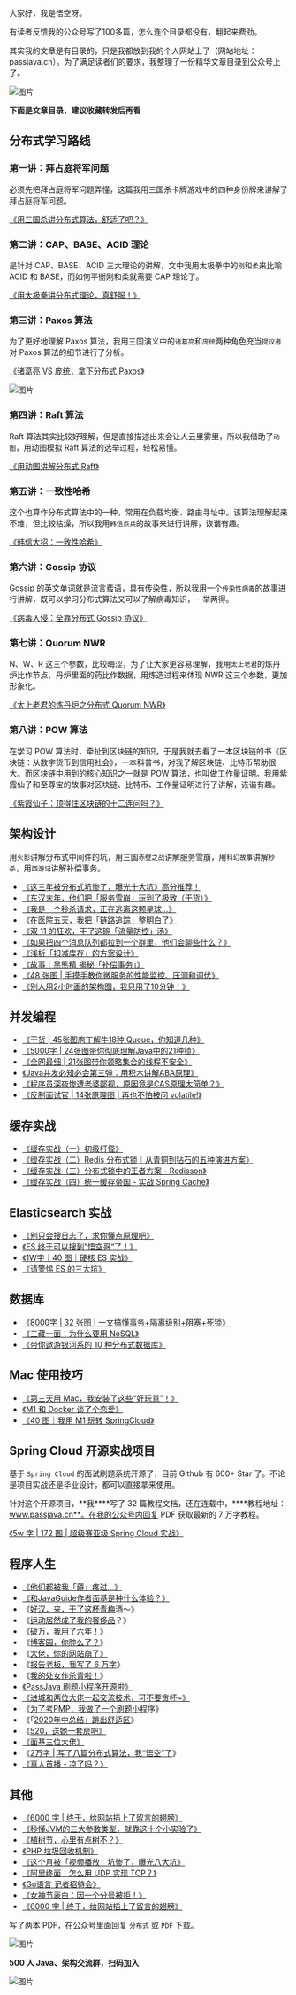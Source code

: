 大家好，我是悟空呀。

有读者反馈我的公众号写了100多篇，怎么连个目录都没有，翻起来费劲。

其实我的文章是有目录的，只是我都放到我的个人网站上了（网站地址：passjava.cn）。为了满足读者们的要求，我整理了一份精华文章目录到公众号上了。

![图片](https://mmbiz.qpic.cn/mmbiz_png/SfAHMuUxqJ2pEx8TXAgT3nqsfPBpXicrWsdgrhzhsn6rlG5pq56E2t8W7SjmgsWPMAN1Zib8raJlkGSBkYpvhkibw/640?wx_fmt=png&tp=webp&wxfrom=5&wx_lazy=1&wx_co=1)



**下面是文章目录，建议收藏转发后再看**

## 分布式学习路线

### 第一讲：拜占庭将军问题

必须先把拜占庭将军问题弄懂，这篇我用三国杀卡牌游戏中的四种身份牌来讲解了拜占庭将军问题。

[《用三国杀讲分布式算法，舒适了吧？》](http://mp.weixin.qq.com/s?__biz=MzAwMjI0ODk0NA==&mid=2451949807&idx=1&sn=d8fb211bc87275e004a8001e095ef402&chksm=8d1c3170ba6bb866ca19548e3922d64d194a0c798622aa954e0236b85cb0869c88ff40f3deed&scene=21#wechat_redirect)

### 第二讲：CAP、BASE、ACID 理论

是针对 CAP、BASE、ACID 三大理论的讲解，文中我用太极拳中的`刚`和`柔`来比喻 ACID 和 BASE，而如何平衡刚和柔就需要 CAP 理论了。

[《用太极拳讲分布式理论，真舒服！》](http://mp.weixin.qq.com/s?__biz=MzAwMjI0ODk0NA==&mid=2451950422&idx=1&sn=7f86457acedbd0853cbcb7dc4377dd54&chksm=8d1c32c9ba6bbbdfd3d8c698addfb13a02589409bdf6a03a777e9afc95249018293d9a9e0a3f&scene=21#wechat_redirect)

### 第三讲：Paxos 算法

为了更好地理解 Paxos 算法，我用三国演义中的`诸葛亮`和`庞统`两种角色充当`提议者`对 Paxos 算法的细节进行了分析。

[《诸葛亮 VS 庞统，拿下分布式 Paxos》](http://mp.weixin.qq.com/s?__biz=MzAwMjI0ODk0NA==&mid=2451950571&idx=1&sn=04359a2a8db23a64da29cd03dafe0f9c&chksm=8d1c3274ba6bbb62b03a452f5598d355d0dc91ea955d810e5a8128c466b3b0d04f2e6469c49b&scene=21#wechat_redirect)

![图片](https://mmbiz.qpic.cn/mmbiz_png/SfAHMuUxqJ2z3cBibZ5UkDxG96JliaAIykQywaSBNV03jagXZ5MKwU9LVNvcPHtogIhp7SEjJsDVncbBtjyyJXqQ/640?wx_fmt=png&tp=webp&wxfrom=5&wx_lazy=1&wx_co=1)

### 第四讲：Raft 算法

Raft 算法其实比较好理解，但是直接描述出来会让人云里雾里，所以我借助了`动图`，用动图模拟 Raft 算法的选举过程，轻松易懂。

[《用动图讲解分布式 Raft》](http://mp.weixin.qq.com/s?__biz=MzAwMjI0ODk0NA==&mid=2451950743&idx=1&sn=df1c600f636c8d9b119f534750c007eb&chksm=8d1c3508ba6bbc1e6e4def2ea4c25d9c5e69013d463af31f6bc78cacbc3735ccea455842303d&scene=21#wechat_redirect)

### 第五讲：一致性哈希

这个也算作分布式算法中的一种，常用在负载均衡、路由寻址中。该算法理解起来不难，但比较枯燥，所以我用`韩信点兵`的故事来进行讲解，诙谐有趣。

[《韩信大招：一致性哈希》](http://mp.weixin.qq.com/s?__biz=MzAwMjI0ODk0NA==&mid=2451951106&idx=1&sn=d77d2486a6945c1138143c491a3d3d46&chksm=8d1c379dba6bbe8b2df47d237cbd8fbad94e4ab4091876661103b768b1653fc100250af46e6f&scene=21#wechat_redirect)

### 第六讲：Gossip 协议

Gossip 的英文单词就是流言蜚语，具有传染性，所以我用一个`传染性病毒`的故事进行讲解，既可以学习分布式算法又可以了解病毒知识，一举两得。

[《病毒入侵：全靠分布式 Gossip 协议》](http://mp.weixin.qq.com/s?__biz=MzAwMjI0ODk0NA==&mid=2451951238&idx=1&sn=a0acccbdfed3d3ac9ee8ef4bb349b12b&chksm=8d1c3719ba6bbe0fc42876088a0747d7ca68dbbe9d21a21b2c94ecfc62c3f42ae3710f8acb40&scene=21#wechat_redirect)

### 第七讲：Quorum NWR

N、W、R 这三个参数，比较晦涩，为了让大家更容易理解，我用`太上老君`的炼丹炉比作节点，丹炉里面的药比作数据，用炼造过程来体现 NWR 这三个参数，更加形象化。

[《太上老君的炼丹炉之分布式 Quorum NWR》](http://mp.weixin.qq.com/s?__biz=MzAwMjI0ODk0NA==&mid=2451951401&idx=1&sn=05b864d9520ce262fa6e5f66b2c4ff1a&chksm=8d1c36b6ba6bbfa0ca2e6c9351f24f51eac30d77c8215860cebd77e72639380e96388734f44e&scene=21#wechat_redirect)

### 第八讲：POW 算法

在学习 POW 算法时，牵扯到区块链的知识，于是我就去看了一本区块链的书《区块链：从数字货币到信用社会》，一本科普书，对我了解区块链、比特币帮助很大。而区块链中用到的核心知识之一就是 POW 算法，也叫做工作量证明。我用紫霞仙子和至尊宝的故事对区块链、比特币、工作量证明进行了讲解，诙谐有趣。

[《紫霞仙子：顶得住区块链的十二连问吗？》](http://mp.weixin.qq.com/s?__biz=MzAwMjI0ODk0NA==&mid=2451951605&idx=1&sn=ac1ee88e4d4c1387ed441a957e155c78&chksm=8d1c366aba6bbf7c7ccd3a4ff048d950195004a45633befe9594efd3aafc8c93936551e3efcd&scene=21#wechat_redirect)

## 架构设计

用`火影`讲解分布式中间件的坑，用三国`赤壁之战`讲解服务雪崩，用`科幻故事`讲解`秒杀`，用`西游记`讲解补偿事务。

- [《这三年被分布式坑惨了，曝光十大坑》高分推荐！](http://mp.weixin.qq.com/s?__biz=MzAwMjI0ODk0NA==&mid=2451946175&idx=1&sn=e955e337bf44289b375348d125edb8f1&chksm=8d1c4320ba6bca3611af3ec7a449b9d69dcd8590962d566f2a3d9e4004142f92af37bb712ec1&scene=21#wechat_redirect)
- [《东汉末年，他们把「服务雪崩」玩到了极致（干货）》](http://mp.weixin.qq.com/s?__biz=MzAwMjI0ODk0NA==&mid=2451948148&idx=1&sn=78eb2bd5fadf2680eabce0324b003f02&chksm=8d1c3bebba6bb2fd87608b6deaebbbfecd07a29658d0dcc3b36086fd342bfe93c52a0e489880&scene=21#wechat_redirect)
- [《我是一个秒杀请求，正在逃离这颗星球...》](http://mp.weixin.qq.com/s?__biz=MzAwMjI0ODk0NA==&mid=2451947937&idx=1&sn=29b034eaada198ab9bbc7c5da6205ec9&chksm=8d1c383eba6bb128c52ca00221bedba1f9687449e1c7067ba12ac46b585449db809f0dc35fc4&scene=21#wechat_redirect)
- 《[在医院五天，我把「链路追踪」整明白了》](http://mp.weixin.qq.com/s?__biz=MzAwMjI0ODk0NA==&mid=2451948556&idx=1&sn=b9a42f5c36e3034b2360e91d88f5a801&chksm=8d1c3d93ba6bb485aa0c00d89e7c8c2471fc038c178812771cdcbf4664c5521692b15f72607d&scene=21#wechat_redirect)
- [《双 11 的狂欢，干了这碗「流量防控」汤》](http://mp.weixin.qq.com/s?__biz=MzAwMjI0ODk0NA==&mid=2451948286&idx=1&sn=ea07ba7c8deda9df6e96f652f055b9c3&chksm=8d1c3b61ba6bb2773d2f921d1a432fa2cbe2dfcfa4ec51fa20db4de89a87ca5e7d250e4075d7&scene=21#wechat_redirect)
- [《如果把四个消息队列都拉到一个群里，他们会聊些什么？》](http://mp.weixin.qq.com/s?__biz=MzAwMjI0ODk0NA==&mid=2451947170&idx=1&sn=b0885f34095965ee0515e438d565c928&chksm=8d1c473dba6bce2ba675031c16db09237529580e4783e7a3aee70e4ddda27ece32aab3ec77ac&scene=21#wechat_redirect)
- [《浅析「扣减库存」的方案设计》](http://mp.weixin.qq.com/s?__biz=MzAwMjI0ODk0NA==&mid=2451955423&idx=1&sn=87493b24224f237a6bf467ca9eb6638c&chksm=8d1c2740ba6bae5650b5a7f30714c68469c726eaf045bf26f93aeb4a768faa231de618230911&scene=21#wechat_redirect)
- [《故事｜黑熊精 揭秘「补偿事务」》](http://mp.weixin.qq.com/s?__biz=MzAwMjI0ODk0NA==&mid=2451955456&idx=1&sn=12667ab9a0d0fd3b4eaebce672f45a6a&chksm=8d1c269fba6baf89a123809baa7d0985eb0944afcf9a8b74d8045d86311bbf105d8b4b54d6e7&scene=21#wechat_redirect)
- [《48 张图 | 手摸手教你微服务的性能监控、压测和调优》](http://mp.weixin.qq.com/s?__biz=MzAwMjI0ODk0NA==&mid=2451952448&idx=1&sn=4351e18bf793ed42a55db20b38de89f6&chksm=8d1c2adfba6ba3c96d5018d8266de3f6eec2b7abd89e073cd3fbf0c4a122baa84c69dd1f6cc0&scene=21#wechat_redirect)
- [《别人用2小时画的架构图，我只用了10分钟！》](http://mp.weixin.qq.com/s?__biz=MzAwMjI0ODk0NA==&mid=2451954602&idx=1&sn=2ae44e6c8cfe6d2aae9de50b314c4cad&chksm=8d1c2235ba6bab237c71d2eea7bd5350405cee81b5dc79aba715788a314716136327d133e847&scene=21#wechat_redirect)

## 并发编程

- [《干货 | 45张图庖丁解牛18种 Queue，你知道几种》](http://mp.weixin.qq.com/s?__biz=MzAwMjI0ODk0NA==&mid=2451945316&idx=1&sn=2394559adb6b0aec9a70feaccc18b6a4&chksm=8d1c4efbba6bc7ed6da6ba685d889621e186b1ddb585835acbaa156e6cd9046e0c731d7293e1&scene=21#wechat_redirect)
- [《5000字 | 24张图带你彻底理解Java中的21种锁》](http://mp.weixin.qq.com/s?__biz=MzAwMjI0ODk0NA==&mid=2451944398&idx=1&sn=4e9bd51a668ff4be2f1abd3183bc5b9c&chksm=8d1c4a51ba6bc3479b17b88548295b4f1b84d7524e15fd7692e6ae467b0276a651837d8b0428&scene=21#wechat_redirect)
- [《全网最细 | 21张图带你领略集合的线程不安全》](http://mp.weixin.qq.com/s?__biz=MzAwMjI0ODk0NA==&mid=2451944303&idx=1&sn=6fc5a3198e4216eed667a26648028b71&chksm=8d1c4af0ba6bc3e6c5b4638c8e33deac79f8646343a03ba44e10dcb14a0eeb7095f437e9c554&scene=21#wechat_redirect)
- [《Java并发必知必会第三弹：用积木讲解ABA原理》](http://mp.weixin.qq.com/s?__biz=MzAwMjI0ODk0NA==&mid=2451944205&idx=1&sn=472fab10dda17168a7a7b14a5f9e9ac7&chksm=8d1c4a92ba6bc3849eebbd925009e0d61593fa8e3dd9a087725ffa55c0f3a38c3bb7646db83f&scene=21#wechat_redirect)
- [《程序员深夜惨遭老婆鄙视，原因竟是CAS原理太简单？》](http://mp.weixin.qq.com/s?__biz=MzAwMjI0ODk0NA==&mid=2451944151&idx=1&sn=72d2bed49284d56d1e758fcdaa1c18fa&chksm=8d1c4b48ba6bc25e831085e95ad29a2b1e5a29218368fe058331e2ebcdf407890c41854a5082&scene=21#wechat_redirect)
- [《反制面试官 | 14张原理图 | 再也不怕被问 volatile!》](http://mp.weixin.qq.com/s?__biz=MzAwMjI0ODk0NA==&mid=2451943958&idx=1&sn=4b208c85637dd74c1cfa08abf26fc9f0&chksm=8d1c4b89ba6bc29f8662677bd509b01f0abc047d15f84543b525b8a3cb97e586f23212981d25&scene=21#wechat_redirect)

## 缓存实战

- [《缓存实战（一）初级打怪》](http://mp.weixin.qq.com/s?__biz=MzAwMjI0ODk0NA==&mid=2451954442&idx=1&sn=e5ec784a11fcbad89eb2e4c7a809378d&chksm=8d1c2295ba6bab833b77318661d4aeb4533234f03d4b9e5a298e84b8041258569af4301a21c3&scene=21#wechat_redirect)
- [《缓存实战（二）Redis 分布式锁｜从青铜到钻石的五种演进方案》](http://mp.weixin.qq.com/s?__biz=MzAwMjI0ODk0NA==&mid=2451954663&idx=1&sn=4bd071b6aaede114263f88c790b61371&chksm=8d1c2278ba6bab6eca2ef44f21b2178cc719fffe124289b68128c0dad72429fe5f286854157a&scene=21#wechat_redirect)
- [《缓存实战（三）分布式锁中的王者方案 - Redisson》](http://mp.weixin.qq.com/s?__biz=MzAwMjI0ODk0NA==&mid=2451955246&idx=1&sn=5db231b88fb9e735e907873d420f26a5&chksm=8d1c27b1ba6baea7d3ef65860276140ae30a4e2bbe45179931c3f476f1fcb30d8365905dd413&scene=21#wechat_redirect)
- [《缓存实战（四）统一缓存帝国 - 实战 Spring Cache》](http://mp.weixin.qq.com/s?__biz=MzAwMjI0ODk0NA==&mid=2451955726&idx=1&sn=009fc5b48e070422303d68bb905f4ade&chksm=8d1c1991ba6b9087abe3ba30e115da0561c32627066cec58945127a16b4b9a9bdcbe1592c601&scene=21#wechat_redirect)

## Elasticsearch 实战

- [《别只会搜日志了，求你懂点原理吧》](http://mp.weixin.qq.com/s?__biz=MzAwMjI0ODk0NA==&mid=2451947127&idx=1&sn=8c48edcb86dba74782f8aab01165ce7c&chksm=8d1c47e8ba6bcefeaece331ba09c976cef9a90ad840a67a5e2949d802bdb7165d0d63643eccf&scene=21#wechat_redirect)
- [《ES 终于可以搜到”悟空哥“了！》](http://mp.weixin.qq.com/s?__biz=MzAwMjI0ODk0NA==&mid=2451953609&idx=1&sn=d73f3a11973f3f832dc298403f9d6e7f&chksm=8d1c2e56ba6ba740aaf9f23795e6f8db0c864e97b184f8967f7e71c5f00e636d6993d0832db4&scene=21#wechat_redirect)
- [《1W字｜40 图｜硬核 ES 实战》](http://mp.weixin.qq.com/s?__biz=MzAwMjI0ODk0NA==&mid=2451953779&idx=1&sn=fc674d9df726e5e94c8af8815e076d81&chksm=8d1c21ecba6ba8fa1aa96c6d4d0dfc93716ca0724ded35f593a8d5569a96f693175ddc4238c5&scene=21#wechat_redirect)
- [《请警惕 ES 的三大坑》](http://mp.weixin.qq.com/s?__biz=MzAwMjI0ODk0NA==&mid=2451955281&idx=1&sn=80948b291e80c7294dbbb30b28e0c864&chksm=8d1c27ceba6baed8ef34fda4f736ba9084d9433d263f6bf1ea5e6c20c85df0f3c265e2c10b68&scene=21#wechat_redirect)

## 数据库

- [《8000字 | 32 张图 | 一文搞懂事务+隔离级别+阻塞+死锁》](http://mp.weixin.qq.com/s?__biz=MzAwMjI0ODk0NA==&mid=2451944727&idx=1&sn=7aed94d6c85a63e63c311a90b2147764&chksm=8d1c4c88ba6bc59ecdacbcbcf182e6d4e26361fa1fc3c46e6ccf10336496d7e9b1a7e99ef689&scene=21#wechat_redirect)
- [《三藏一面：为什么要用 NoSQL》](http://mp.weixin.qq.com/s?__biz=MzAwMjI0ODk0NA==&mid=2451952825&idx=1&sn=24c9f008eb9301508e400489f31db12a&chksm=8d1c2d26ba6ba430002c57374222ce8cb950a15b29f448d4d8c9cd570908d52214fd2dcd6424&scene=21#wechat_redirect)
- [《带你遨游银河系的 10 种分布式数据库》](http://mp.weixin.qq.com/s?__biz=MzAwMjI0ODk0NA==&mid=2451955385&idx=1&sn=ba93f4701c35ca11bf6af934b8e92901&chksm=8d1c2726ba6bae30a3a397e9ff06cd4bed0e87ef8df76b4ab4e7b73a7603a6b62454449dd388&scene=21#wechat_redirect)

## Mac 使用技巧

- [《第三天用 Mac，我安装了这些“好玩意”！》](http://mp.weixin.qq.com/s?__biz=MzAwMjI0ODk0NA==&mid=2451953471&idx=1&sn=e88570cf25be654bda5aae52c798342e&chksm=8d1c2ea0ba6ba7b6fe32e30a244f4766187c4779451c51c5825ebf2d127dcaa0a285ebfcbd29&scene=21#wechat_redirect)
- [《M1 和 Docker 谈了个恋爱》](http://mp.weixin.qq.com/s?__biz=MzAwMjI0ODk0NA==&mid=2451954169&idx=1&sn=950ef7a2ca1faafd29783c2872e41095&chksm=8d1c2066ba6ba97059874423f7507603306a381fce2e200008ad14f6b775364495c01b56fc84&scene=21#wechat_redirect)
- [《40 图｜我用 M1 玩转 SpringCloud》](http://mp.weixin.qq.com/s?__biz=MzAwMjI0ODk0NA==&mid=2451954380&idx=1&sn=53bc4a7a63cf16283e062b1fe3f9a4c5&chksm=8d1c2353ba6baa45745cd788ce272394ae6ff589782cf2ceab464fbf5894bf4db2ca37ecfc2e&scene=21#wechat_redirect)

## Spring Cloud 开源实战项目

 基于 `Spring Cloud` 的面试刷题系统开源了，目前 Github 有 600+ Star 了。不论是项目实战还是毕业设计，都可以直接拿来使用。

针对这个开源项目，**我****写了 32 篇教程文档，还在连载中，****教程地址：www.passjava.cn**。在我的公众号内回复 PDF 获取最新的 7 万字教程。

[《5w 字 | 172 图 | 超级赛亚级 Spring Cloud 实战》](http://mp.weixin.qq.com/s?__biz=MzAwMjI0ODk0NA==&mid=2451949476&idx=1&sn=97d5eff832dcc8d2ac0fe5641d571467&chksm=8d1c3e3bba6bb72d8f8428c9f821d2b8d28b7bc53ee139dc4136eda3478da3b4ea6fd373b9a2&scene=21#wechat_redirect)

## 程序人生

- [《他们都被我「薅」疼过...》](http://mp.weixin.qq.com/s?__biz=MzAwMjI0ODk0NA==&mid=2451955782&idx=1&sn=c628effbf336fbae45436c734300476e&chksm=8d1c19d9ba6b90cfb1d9f60a064392cc66c444f2a906b43bb4dab580e4c95b3057e6616f964e&scene=21#wechat_redirect)
- [《和JavaGuide作者面基是种什么体验？》](http://mp.weixin.qq.com/s?__biz=MzAwMjI0ODk0NA==&mid=2451944329&idx=1&sn=fed3afc59eb2242920d9a5bfac74f706&chksm=8d1c4a16ba6bc30091213bf0fbbdfea748942f9c44e5a2c6b7a206c8af5a120bde39d997733b&scene=21#wechat_redirect)
- 《[好汉，来，干了这杯青梅](http://mp.weixin.qq.com/s?__biz=MzAwMjI0ODk0NA==&mid=2451955317&idx=1&sn=a2314f940a6c5c5c38ccb80ab40a4a00&chksm=8d1c27eaba6baefcae4d2b4437c98ff2667d66d9e28846c6527f513f48c15b0eb96b169583f5&scene=21#wechat_redirect)酒～》
- 《[运动居然成了我的奢侈品](http://mp.weixin.qq.com/s?__biz=MzAwMjI0ODk0NA==&mid=2451951679&idx=1&sn=47853734146b24717ff4dc5752faa33e&chksm=8d1c29a0ba6ba0b6464393e831176f3298d48737ac51703e7085a0b5aa819af7979029481598&scene=21#wechat_redirect)？》
- [《破万，我用了六年！》](http://mp.weixin.qq.com/s?__biz=MzAwMjI0ODk0NA==&mid=2451953925&idx=1&sn=2d018919e00bae059e6d9ca013bb4e57&chksm=8d1c209aba6ba98c6fdc6705d05aa8a5b7e5ff13889b6d563ca294d4327c22d470b323ffce22&scene=21#wechat_redirect)
- 《[博客园，你肿么了？](http://mp.weixin.qq.com/s?__biz=MzAwMjI0ODk0NA==&mid=2451953646&idx=1&sn=73568571c2863ddd4eb3b74dcc24816c&chksm=8d1c2e71ba6ba767bc940592882780fa71472e0165fabaf9afc7a55c3b1f71a44bbe441f8ba0&scene=21#wechat_redirect)》
- 《[大佬，你的网站崩了》](http://mp.weixin.qq.com/s?__biz=MzAwMjI0ODk0NA==&mid=2451952536&idx=1&sn=f311e0ee90358b6a673c003b4530dfe9&chksm=8d1c2a07ba6ba31130428b4408b6f5adb03c4c107211513f230543c68b9a673d1c2848d375a3&scene=21#wechat_redirect)
- 《[报告老板，我写了 6 万字](http://mp.weixin.qq.com/s?__biz=MzAwMjI0ODk0NA==&mid=2451953417&idx=1&sn=821b688cfe1d575af4e324d2c707fc09&chksm=8d1c2e96ba6ba78073261336b35a128c0760d24a2e41d322daf2124582b1c061d768fddd580c&scene=21#wechat_redirect)》
- 《[我的处女作杀青啦！](http://mp.weixin.qq.com/s?__biz=MzAwMjI0ODk0NA==&mid=2451951190&idx=1&sn=338fbb02d20a821c04a56828e6e4dfaa&chksm=8d1c37c9ba6bbedfb95dfdde3661a76d64f9f38677c57a4e0d3e941330b76dd7c18dfc82e237&scene=21#wechat_redirect)》
- [《PassJava 刷题小程序开源啦》](http://mp.weixin.qq.com/s?__biz=MzAwMjI0ODk0NA==&mid=2451953902&idx=1&sn=e6d25f6ad614df35e50d04bb5b3bbd03&chksm=8d1c2171ba6ba8675b26d4f5a1865d5942ac307ec22e3f16fa9e478d33bba2f21e126f65459e&scene=21#wechat_redirect)
- [《进城和两位大佬一起交流技术，可不要贪杯~》](http://mp.weixin.qq.com/s?__biz=MzAwMjI0ODk0NA==&mid=2451950599&idx=1&sn=9170e61b1aa56727a14e92ed506b3dcc&chksm=8d1c3598ba6bbc8e8a323a148b20c379e598f2e5347de898ecb164b870717157489f0b8d1b6a&scene=21#wechat_redirect)
- 《[为了考PMP，我做了一个刷题小程](http://mp.weixin.qq.com/s?__biz=MzAwMjI0ODk0NA==&mid=2451942852&idx=1&sn=c2cc03bfb98f8f7da637a40948eebaa1&chksm=8d1c545bba6bdd4d1251074049ed7902b2b4b09d54aad6397e80e239ef5741aa33eedf50dd53&scene=21#wechat_redirect)序》
- 《「[2020年中总结」跳出舒适区](http://mp.weixin.qq.com/s?__biz=MzAwMjI0ODk0NA==&mid=2451943178&idx=1&sn=0f0562f46d177d5890f03f79ad990ed7&chksm=8d1c5695ba6bdf8351446136257d37a6c9e58af2654cec4f0e59a86f8c1631398fd028358e34&scene=21#wechat_redirect)》
- 《[520，送她一套房吧》](http://mp.weixin.qq.com/s?__biz=MzAwMjI0ODk0NA==&mid=2451955127&idx=1&sn=32f3e0a102c19bb3be30ae7c4d1bcc0c&chksm=8d1c2428ba6bad3e2cb973a45f3c1bbf46cb12d1b9528e24b9f12e7ba7d55a717394ab2414f9&scene=21#wechat_redirect)
- [《面基三位大佬》](http://mp.weixin.qq.com/s?__biz=MzAwMjI0ODk0NA==&mid=2451955072&idx=1&sn=7b2bac9c84a6a8c0768ab64c358e6761&chksm=8d1c241fba6bad09599884a91b14da2f0a33d540424c944ccfbcd33a6f99568bdc9dcfced839&scene=21#wechat_redirect)
- 《[2万字 | 写了八篇分布式算法，我“悟空”了](http://mp.weixin.qq.com/s?__biz=MzAwMjI0ODk0NA==&mid=2451952518&idx=1&sn=8bb2ae7daa7c918d359a532f8cc59627&chksm=8d1c2a19ba6ba30fed429cb6b36d55ca769cb54077234c2aee8c43d5ed7c6f0cf8e79e47316e&scene=21#wechat_redirect)》
- [《真人首播 - 凉了吗？》](http://mp.weixin.qq.com/s?__biz=MzAwMjI0ODk0NA==&mid=2451954925&idx=1&sn=b4c1c8a1f787e41d908b9113fe40fecf&chksm=8d1c2572ba6bac64ccb462625e70ea606733774e69df841b77f7638940c99030725dd4e3ff7d&scene=21#wechat_redirect)

## 其他

- [《6000 字 | 终于，给网站插上了留言的翅膀》](http://mp.weixin.qq.com/s?__biz=MzAwMjI0ODk0NA==&mid=2451956337&idx=1&sn=d2d80d3ce4cbf6963da79f5476ca4b0c&chksm=8d1c1beeba6b92f89c794a28a751b7fe47b8f310c29d4be799c4320cae74a5673beae949723a&scene=21#wechat_redirect)
- [《秒懂JVM的三大参数类型，就靠这十个小实验了》](http://mp.weixin.qq.com/s?__biz=MzAwMjI0ODk0NA==&mid=2451945543&idx=1&sn=3138493db5bfdbe27c6def80e0643068&chksm=8d1c41d8ba6bc8ce023175aec95072ede4299a30dee708bc583c676406081d1240814f2a09e7&scene=21#wechat_redirect)
- [《植树节，心里有点树不？》](http://mp.weixin.qq.com/s?__biz=MzAwMjI0ODk0NA==&mid=2451951660&idx=1&sn=2c2b3cb0a16ebea675617a808a57efa1&chksm=8d1c29b3ba6ba0a5066599b392da4dbe10b54d72b83e6176f5c49a6a7a8a8388e15d77a32fb2&scene=21#wechat_redirect)
- [《PHP 垃圾回收机制》](http://mp.weixin.qq.com/s?__biz=MzAwMjI0ODk0NA==&mid=2451948773&idx=1&sn=2b1dff52af360f217b1420fa0f059739&chksm=8d1c3d7aba6bb46c4259dcb6fc924b51651ff07305727e3927a97e211d0181b178e2c1fbad3f&scene=21#wechat_redirect)
- [《这个月被「视频播放」坑惨了，曝光八大坑》](http://mp.weixin.qq.com/s?__biz=MzAwMjI0ODk0NA==&mid=2451950167&idx=1&sn=e966acdb4e2c40bf716fb2eb4f2bf6df&chksm=8d1c33c8ba6bbade78ca86b61635660c8a27acd115d4bfa623c18ab5ac2d070d69990e033cda&scene=21#wechat_redirect)
- [《阿里终面：怎么用 UDP 实现 TCP？》](http://mp.weixin.qq.com/s?__biz=MzAwMjI0ODk0NA==&mid=2451949514&idx=1&sn=ae935a089a7fe30d55046a02b45123e9&chksm=8d1c3e55ba6bb743c52a1cc42322d5ef939e2340a76b10e5c52a98f72df9d436b1475e25cace&scene=21#wechat_redirect)
- [《Go语言 记者招待会》](http://mp.weixin.qq.com/s?__biz=MzAwMjI0ODk0NA==&mid=2451944032&idx=1&sn=af579c1b6725c9cbd89dcde938464bdf&chksm=8d1c4bffba6bc2e92fa3f2928e6d6404150fa49c50bc459752de746cf8bb478253eaf92bf71b&scene=21#wechat_redirect)
- [《女神节表白：因一个分号被拒！》](http://mp.weixin.qq.com/s?__biz=MzAwMjI0ODk0NA==&mid=2451951460&idx=1&sn=43cf7fe861a19b9114f3556e8ce98a9d&chksm=8d1c36fbba6bbfedb596162c5ff7e26e9333137d5f4e421b92ba8fbe7b021241bce5411bafea&scene=21#wechat_redirect)
- [《6000 字 | 终于，给网站插上了留言的翅膀》](http://mp.weixin.qq.com/s?__biz=MzAwMjI0ODk0NA==&mid=2451956337&idx=1&sn=d2d80d3ce4cbf6963da79f5476ca4b0c&chksm=8d1c1beeba6b92f89c794a28a751b7fe47b8f310c29d4be799c4320cae74a5673beae949723a&scene=21#wechat_redirect)



写了两本 PDF，在公众号里面回复 `分布式` 或 `PDF` 下载。

![图片](https://mmbiz.qpic.cn/mmbiz_png/SfAHMuUxqJ2z3cBibZ5UkDxG96JliaAIyk6gQZT2FyL3iaicMAxU3HnGMSq7l6wt8EpR3edpiaDFZgaoqibb78CxbiaWA/640?wx_fmt=png&tp=webp&wxfrom=5&wx_lazy=1&wx_co=1)

**500 人 Java、架构交流群，扫码加入**

![图片](https://mmbiz.qpic.cn/mmbiz_png/SfAHMuUxqJ3eY7JyVGKibnTEhruK57N4R01j0D93EXgiaDQ1MfhpkELxBqPDmdUofYvv3rk1UQSQlsPe6YfgqV8g/640?wx_fmt=png&tp=webp&wxfrom=5&wx_lazy=1&wx_co=1)